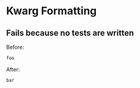 <!-- gen:mayoverwrite -->
# Kwarg Formatting

## Fails because no tests are written

Before:
```ruby
foo
```

After:
```ruby
bar
```
